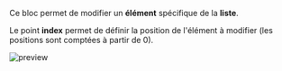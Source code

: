 Ce bloc permet de modifier un **élément** spécifique de la **liste**.

Le point **index** permet de définir la position de l'élément à modifier (les positions sont comptées à partir de 0).

![preview](/images/expressions/editItemFromList-fr.png)